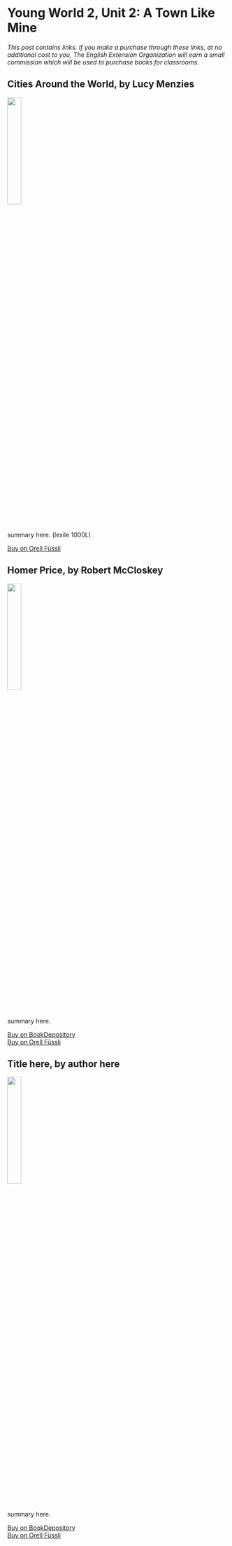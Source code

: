 # Young World 2, Unit 2: A Town Like Mine

*This post contains links. If you make a purchase through these links, at no additional cost to you, The English Extension Organization will earn a small commission which will be used to purchase books for classrooms.*

## Cities Around the World, by Lucy Menzies

<img src="https://imgur.com/eQdEzwj.png" width="25%" />

summary here. (lexile 1000L)

<a href="https://www.orellfuessli.ch/shop/home/artikeldetails/A1053851415" rel="nofollow">Buy on Orell Füssli</a>

## Homer Price, by Robert McCloskey

<img src="imgurlinkhere.png" width="25%" />

summary here.

<a href="bookdepository link here" rel="nofollow"> Buy on BookDepository</a>  
<a href="orell fussli link here" rel="nofollow">Buy on Orell Füssli</a>

## Title here, by author here

<img src="imgurlinkhere.png" width="25%" />

summary here.

<a href="bookdepository link here" rel="nofollow"> Buy on BookDepository</a>  
<a href="orell fussli link here" rel="nofollow">Buy on Orell Füssli</a>
<!--stackedit_data:
eyJoaXN0b3J5IjpbLTEyNjkxNDI2NjksLTMxMDYyMTQyMl19
-->